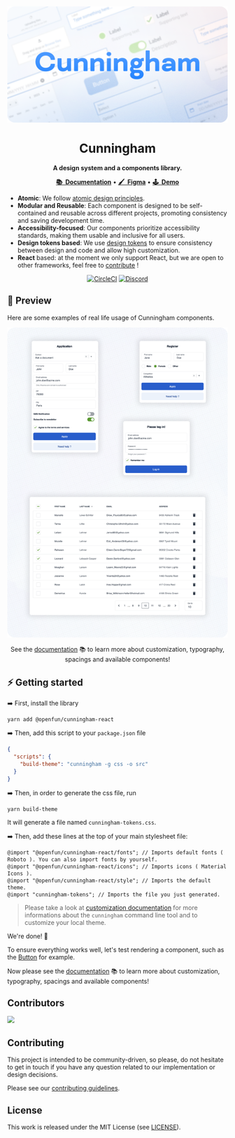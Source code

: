 <div align="center">
  <a href="https://openfun.github.io/cunningham/storybook"><img src="./resources/banner.png" alt="" /></a>
</div>

<div align="center">

# Cunningham

**A design system and a components library.**

<a href="https://openfun.github.io/cunningham/storybook"><b>📚&nbsp;&nbsp;Documentation</b></a> •
<a href="https://www.figma.com/file/JbPT1R6YUFW4oH8jHvH960/DS-Cunningham---PUBLIC?type=design"><b>🖌️&nbsp;&nbsp;Figma</b></a> •
<a href="https://openfun.github.io/cunningham/demo"><b>🕹️&nbsp;&nbsp;Demo</b></a>

</div>

- **Atomic**: We follow [atomic design principles](https://bradfrost.com/blog/post/atomic-web-design/).
- **Modular and Reusable**: Each component is designed to be self-contained and reusable across different projects, promoting consistency and saving development time.
- **Accessibility-focused**: Our components prioritize accessibility standards, making them usable and inclusive for all users.
- **Design tokens based**: We use [design tokens](https://openfun.github.io/cunningham/storybook/?path=/docs/getting-started-customization--docs#what-are-design-tokens-) to ensure consistency between design and code and allow high customization.
- **React** based: at the moment we only support React, but we are open to other frameworks, feel free to [contribute](./CONTRIBUTING.md) !

<div align="center">

[![CircleCI](https://circleci.com/gh/openfun/cunningham/tree/main.svg?style=svg)](https://circleci.com/gh/openfun/cunningham/tree/main)
[![Discord](https://img.shields.io/discord/1082704478463082496?style=flat&logo=discord&label=discord&labelColor=5b61f1&logoColor=white&color=313338)](https://discord.gg/3qjUJjp)

</div>

## 🔎 Preview

Here are some examples of real life usage of Cunningham components.

<a href="https://openfun.github.io/cunningham/storybook"><img src="./resources/examples.png" alt=""/></a>

<div align="center">

See the [documentation](https://openfun.github.io/cunningham/storybook) 📚 to learn more about customization, typography, spacings and available components!

</div>

## ⚡️ Getting started

➡️ First, install the library

```
yarn add @openfun/cunningham-react
```

➡️ Then, add this script to your `package.json` file

```json
{
  "scripts": {
    "build-theme": "cunningham -g css -o src"
  }
}
```

➡️ Then, in order to generate the css file, run

```
yarn build-theme
```

It will generate a file named `cunningham-tokens.css`.

➡️ Then, add these lines at the top of your main stylesheet file:

```
@import "@openfun/cunningham-react/fonts"; // Imports default fonts ( Roboto ). You can also import fonts by yourself.
@import "@openfun/cunningham-react/icons"; // Imports icons ( Material Icons ).
@import "@openfun/cunningham-react/style"; // Imports the default theme.
@import "cunningham-tokens"; // Imports the file you just generated.
```

> Please take a look at [customization documentation](https://openfun.github.io/cunningham/storybook/?path=/docs/getting-started-customization--docs) for more informations about the `cunningham` command line tool and to customize your local theme.

We're done! 🎉

To ensure everything works well, let's test rendering a component, such as the [Button](https://openfun.github.io/cunningham/storybook/?path=/docs/components-button--docs) for example.

Now please see the [documentation](https://openfun.github.io/cunningham/storybook) 📚 to learn more about customization, typography, spacings and available components!

## Contributors

<a href="https://github.com/openfun/cunningham/graphs/contributors">
  <img src="https://contrib.rocks/image?repo=openfun/cunningham" />
</a>

## Contributing

This project is intended to be community-driven, so please, do not hesitate to get in touch if you have any question related to our implementation or design decisions.

Please see our [contributing guidelines](./CONTRIBUTING.md).

## License

This work is released under the MIT License (see [LICENSE](./LICENSE)).
